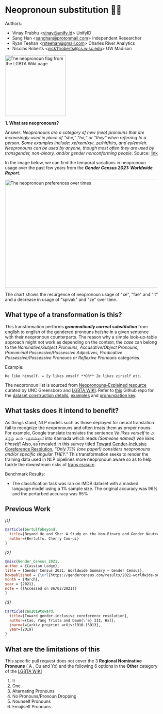 # Neopronoun substitution 🏳️‍⚧️

Authors:
- Vinay Prabhu \<vinay@unify.id\> UnifyID
- Sang Han \<sanghan@protonmail.com\> Independent Researcher
- Ryan Teehan \<rsteehan@gmail.com\> Charles River Analytics
- Nicolas Roberts \<nick11roberts@cs.wisc.edu\> UW Madison

<img alt="The neopronoun flag from the LGBTA Wiki page" title="Neopronouns Flag by Geekycorn on DeviantArt." src="https://static.wikia.nocookie.net/lgbta/images/4/47/Neopronoun_Flag.png/revision/latest/scale-to-width-down/220?cb=20200425234516" width="200" height="200" />

**1. What are neopronouns?**

Answer: _Neopronouns are a category of new (neo) pronouns that are increasingly used in place of “she,” “he,” or “they” when
referring to a person. Some examples include: xe/xem/xyr, ze/hir/hirs, and ey/em/eir. Neopronouns can be used by
anyone, though most often they are used by transgender, non-binary, and/or gender nonconforming people._
Source: [link](https://intercultural.uncg.edu/wp-content/uploads/Neopronouns-Explained-UNCG-Intercultural-Engagement.pdf)

In the image below, we can find the temporal variations in neopronoun usage over the past few years from the **_Gender Census 2021: Worldwide Report_**.

<img title=" The neopronoun preferences over times" src="https://gendercensus.files.wordpress.com/2021/03/gc2021-pronouns-over-time-minus-he-she-they.png" width="600" height="354" />

The chart shows the resurgence of neopronoun usage of "xe", "fae" and "it" and a decrease in usage of "spivak" and "ze" over time.

## What type of a transformation is this?
This transformation performs **_grammatically correct substitution_** from english to english of the gendered pronouns he/she in a given sentence with their neopronoun counterparts. The reason why a simple look-up-table approach might not work as depending on the context, the _case_ can belong to the _Nominative/Subject Pronouns,	Accusative/Object Pronouns,	Pronominal Possessive/Possessive Adjectives,	Predicative Possessive/Possessive Pronouns	or Reflexive Pronouns_ categories.


Example:
```
He like himself. ↔️ Ey likes emself **OR** Ze likes zirself etc.
```
The neopronoun list is sourced from [Neopronouns-Explained resource](https://intercultural.uncg.edu/wp-content/uploads/Neopronouns-Explained-UNCG-Intercultural-Engagement.pdf) curated by UNC Greensboro and [LGBTA WIKI](https://lgbta.wikia.org/wiki/Neopronouns).
Refer to [this](https://github.com/vinayprabhu/neo_pronouns_gen) Github repo for the [dataset construction details](https://github.com/vinayprabhu/neo_pronouns_gen/blob/main/dataset_generate_neopronouns.ipynb), [examples](https://github.com/vinayprabhu/neo_pronouns_gen/blob/main/data/df_examples_neo.csv) and [pronunciation key](https://github.com/vinayprabhu/neo_pronouns_gen/blob/main/data/df_pronounce_neo.csv).

## What tasks does it intend to benefit?
As things stand, NLP models such as those deployed for neural translation fail to recognize the neopronouns and often treats them as proper nouns. For example, Google translate translates the sentence _Ve likes verself_ to ವೀ ತನ್ನನ್ನು ತಾನೇ ಇಷ್ಟಪಡುತ್ತಾನೆ into Kannada which reads _(Someone named) Vee likes himself_! Also, as revealed in this survey titled [Toward Gender-Inclusive Coreference Resolution](https://arxiv.org/pdf/1910.13913.pdf), _"Only 7.1% (one paper!) considers neopronouns and/or specific singular THEY."_
This transformation seeks to render the training data used in NLP pipelines more neopronoun aware so as to help tackle the downstream risks of [trans erasure](https://allthingslinguistic.com/post/118373603278/i-am-at-the-end-of-my-first-semester-of).

Benchmark Results:
* The classification task was ran on IMDB dataset with a masked language model using a 1% sample size. The original accuracy was 96% and the perturbed accuracy was 95%

## Previous Work

_[1]_
```bibtex
@article{bertulfobeyond,
  title={Beyond He and She: A Study on the Non-Binary and Gender Neutral English Neopronouns},
  author={Bertulfo, Cherry Con-ui}
}

```

_[2]_
```bibtex
@misc{Gender_Census_2021,
author = {Cassian Lodge},
title = {Gender Census 2021: Worldwide Summary – Gender Census},
howpublished = {\url{https://gendercensus.com/results/2021-worldwide-summary/}},
month = {March},
year = {2021},
note = {(Accessed on 06/02/2021)}
}
```

_[3]_
```bibtex
@article{cao2019toward,
  title={Toward gender-inclusive coreference resolution},
  author={Cao, Yang Trista and Daum{\'e} III, Hal},
  journal={arXiv preprint arXiv:1910.13913},
  year={2019}
}

```

## What are the limitations of this

This specific pull request does not cover the  3 __Regional Nominative Pronouns__
( A , Ou and Yo) and the following  6 options in the __Other__ category of the [LGBTA WIKI](https://lgbta.wikia.org/wiki/Neopronouns)
1. It
2. One
3. Alternating Pronouns
4. No Pronouns/Pronoun Dropping
5. Nounself Pronouns
6. Emojiself Pronouns
